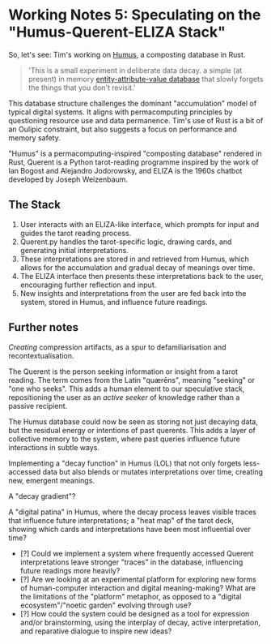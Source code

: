 # Working Notes 5: Speculating on the "Humus-Querent-ELIZA Stack"

So, let's see: Tim's working on [Humus](https://github.com/timcowlishaw/humus), a composting database in Rust.

> 'This is a small experiment in deliberate data decay. a simple (at present) in memory [entity-attribute-value database](documentation\working_notes\02_eav-data-model.md) that slowly forgets the things that you don't revisit.'

This database structure challenges the dominant "accumulation" model of typical digital systems. It aligns with permacomputing principles by questioning resource use and data permanence. Tim's use of Rust is a bit of an Oulipic constraint, but also suggests a focus on performance and memory safety.

"Humus" is a permacomputing-inspired "composting database" rendered in Rust, Querent is a Python tarot-reading programme inspired by the work of Ian Bogost and Alejandro Jodorowsky, and ELIZA is the 1960s chatbot developed by Joseph Weizenbaum.

## The Stack

1. User interacts with an ELIZA-like interface, which prompts for input and guides the tarot reading process.
2. Querent.py handles the tarot-specific logic, drawing cards, and generating initial interpretations.
3. These interpretations are stored in and retrieved from Humus, which allows for the accumulation and gradual decay of meanings over time.
4. The ELIZA interface then presents these interpretations back to the user, encouraging further reflection and input.
5. New insights and interpretations from the user are fed back into the system, stored in Humus, and influence future readings.

## Further notes

_Creating_ compression artifacts, as a spur to defamiliarisation and recontextualisation.

The Querent is the person seeking information or insight from a tarot reading. The term comes from the Latin "quærēns", meaning "seeking" or "one who seeks". This adds a human element to our speculative stack, repositioning the user as an _active seeker_ of knowledge rather than a passive recipient. 

The Humus database could now be seen as storing not just decaying data, but the residual energy or intentions of past querents. This adds a layer of collective memory to the system, where past queries influence future interactions in subtle ways.

Implementing a "decay function" in Humus (LOL) that not only forgets less-accessed data but also blends or mutates interpretations over time, creating new, emergent meanings.

A "decay gradient"?

A "digital patina" in Humus, where the decay process leaves visible traces that influence future interpretations; a "heat map" of the tarot deck, showing which cards and interpretations have been most influential over time?

- [?] Could we implement a system where frequently accessed Querent interpretations leave stronger "traces" in the database, influencing future readings more heavily?
- [?] Are we looking at an experimental platform for exploring new forms of human-computer interaction and digital meaning-making? What are the limitations of the "platform" metaphor, as opposed to a "digital ecosystem"/"noetic garden" evolving through use?
- [?] How could the system could be designed as a tool for expression and/or brainstorming, using the interplay of decay, active interpretation, and reparative dialogue to inspire new ideas?